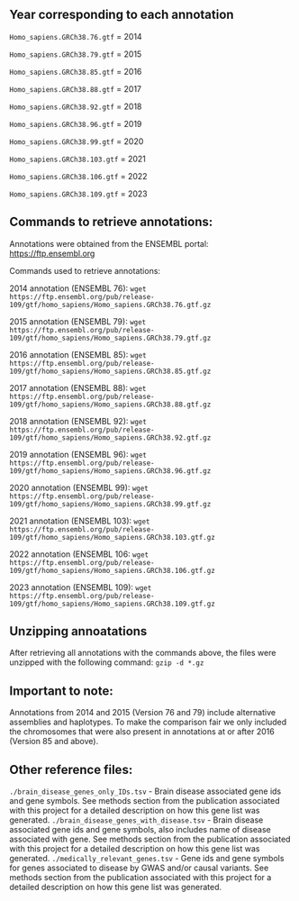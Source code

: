 ## Year corresponding to each annotation

`Homo_sapiens.GRCh38.76.gtf` = 2014 

`Homo_sapiens.GRCh38.79.gtf` = 2015

`Homo_sapiens.GRCh38.85.gtf` = 2016

`Homo_sapiens.GRCh38.88.gtf` = 2017

`Homo_sapiens.GRCh38.92.gtf` = 2018

`Homo_sapiens.GRCh38.96.gtf` = 2019

`Homo_sapiens.GRCh38.99.gtf` = 2020

`Homo_sapiens.GRCh38.103.gtf` = 2021

`Homo_sapiens.GRCh38.106.gtf` = 2022

`Homo_sapiens.GRCh38.109.gtf` = 2023


## Commands to retrieve annotations:

Annotations were obtained from the ENSEMBL portal: https://ftp.ensembl.org

Commands used to retrieve annotations:

2014 annotation (ENSEMBL 76): `wget https://ftp.ensembl.org/pub/release-109/gtf/homo_sapiens/Homo_sapiens.GRCh38.76.gtf.gz`

2015 annotation (ENSEMBL 79): `wget https://ftp.ensembl.org/pub/release-109/gtf/homo_sapiens/Homo_sapiens.GRCh38.79.gtf.gz`

2016 annotation (ENSEMBL 85): `wget https://ftp.ensembl.org/pub/release-109/gtf/homo_sapiens/Homo_sapiens.GRCh38.85.gtf.gz`

2017 annotation (ENSEMBL 88): `wget https://ftp.ensembl.org/pub/release-109/gtf/homo_sapiens/Homo_sapiens.GRCh38.88.gtf.gz`

2018 annotation (ENSEMBL 92): `wget https://ftp.ensembl.org/pub/release-109/gtf/homo_sapiens/Homo_sapiens.GRCh38.92.gtf.gz`

2019 annotation (ENSEMBL 96): `wget https://ftp.ensembl.org/pub/release-109/gtf/homo_sapiens/Homo_sapiens.GRCh38.96.gtf.gz`

2020 annotation (ENSEMBL 99): `wget https://ftp.ensembl.org/pub/release-109/gtf/homo_sapiens/Homo_sapiens.GRCh38.99.gtf.gz`

2021 annotation (ENSEMBL 103): `wget https://ftp.ensembl.org/pub/release-109/gtf/homo_sapiens/Homo_sapiens.GRCh38.103.gtf.gz`

2022 annotation (ENSEMBL 106: `wget https://ftp.ensembl.org/pub/release-109/gtf/homo_sapiens/Homo_sapiens.GRCh38.106.gtf.gz`

2023 annotation (ENSEMBL 109): `wget https://ftp.ensembl.org/pub/release-109/gtf/homo_sapiens/Homo_sapiens.GRCh38.109.gtf.gz`


## Unzipping annoatations

After retrieving all annotations with the commands above, the files were unzipped with the following command: `gzip -d *.gz`


## Important to note:

Annotations from 2014 and 2015 (Version 76 and 79) include alternative assemblies and haplotypes. To make the comparison fair we only included the chromosomes that were also present in
annotations at or after 2016 (Version 85 and above).



## Other reference files:

`./brain_disease_genes_only_IDs.tsv` - Brain disease associated gene ids and gene symbols. See methods section from the publication associated with this project for a detailed description on how this gene list was generated.
`./brain_disease_genes_with_disease.tsv` - Brain disease associated gene ids and gene symbols, also includes name of disease associated with gene. See methods section from the publication associated with this project for a detailed description on how this gene list was generated.
`./medically_relevant_genes.tsv` - Gene ids and gene symbols for genes associated to disease by GWAS and/or causal variants. See methods section from the publication associated with this project for a detailed description on how this gene list was generated.


